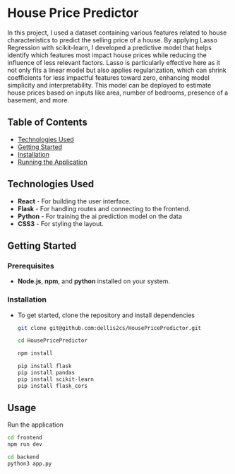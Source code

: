 # House Price Predictor

In this project, I used a dataset containing various features related to house characteristics to predict the selling price of a house. By applying Lasso Regression with scikit-learn, I developed a predictive model that helps identify which features most impact house prices while reducing the influence of less relevant factors. Lasso is particularly effective here as it not only fits a linear model but also applies regularization, which can shrink coefficients for less impactful features toward zero, enhancing model simplicity and interpretability. This model can be deployed to estimate house prices based on inputs like area, number of bedrooms, presence of a basement, and more.

## Table of Contents
- [Technologies Used](#technologies-used)
- [Getting Started](#getting-started)
- [Installation](#installation)
- [Running the Application](#usage)

## Technologies Used

- **React** - For building the user interface.
- **Flask** - For handling routes and connecting to the frontend.
- **Python** - For training the ai prediction model on the data
- **CSS3** - For styling the layout.

## Getting Started

### Prerequisites

- **Node.js**, **npm**, and **python** installed on your system.

### Installation

- To get started, clone the repository and install dependencies
  
   ```bash
   git clone git@github.com:dellis2cs/HousePricePredictor.git
   ```
   ```bash
   cd HousePricePredictor
   ```
   ```bash
   npm install
   ```
   ```bash
   pip install flask
   pip install pandas
   pip install scikit-learn
   pip install flask_cors
   ```

## Usage

Run the application
```bash
cd frontend
npm run dev
   ```
```bash
cd backend
python3 app.py
   ```

